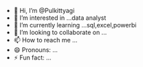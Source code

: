 - 👋 Hi, I’m @Pulkittyagi
- 👀 I’m interested in ...data analyst
- 🌱 I’m currently learning ...sql,excel,powerbi
- 💞️ I’m looking to collaborate on ...
- 📫 How to reach me ...
- 😄 Pronouns: ...
- ⚡ Fun fact: ...

<!---
Pulkittyag/Pulkittyag is a ✨ special ✨ repository because its `README.md` (this file) appears on your GitHub profile.
You can click the Preview link to take a look at your changes.
--->
